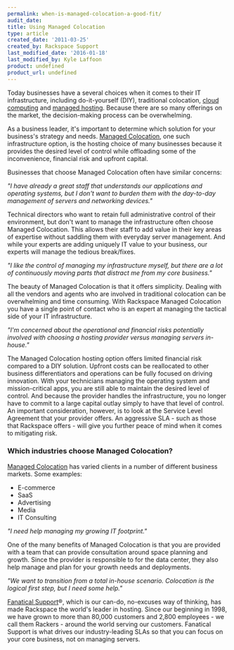 ```yaml
---
permalink: when-is-managed-colocation-a-good-fit/
audit_date:
title: Using Managed Colocation
type: article
created_date: '2011-03-25'
created_by: Rackspace Support
last_modified_date: '2016-01-18'
last_modified_by: Kyle Laffoon
product: undefined
product_url: undefined
---
```


Today businesses have a several choices when it comes to their IT
infrastructure, including do-it-yourself (DIY), traditional colocation,
[cloud computing](http://www.rackspacecloud.com/) and [managed hosting](http://www.rackspace.com/managed_hosting/index.php). Because
there are so many offerings on the market, the decision-making process
can be overwhelming.

As a business leader, it's important to determine which solution for
your business's strategy and needs. [Managed Colocation](http://www.rackspace.com/managed_hosting/managed_colocation/index.php),
one such infrastructure option, is the hosting choice of many businesses
because it provides the desired level of control while offloading some
of the inconvenience, financial risk and upfront capital.

Businesses that choose Managed Colocation often have similar concerns:

*"I have already a great staff that understands our applications and
operating systems, but I don't want to burden them with the day-to-day
management of servers and networking devices."*

Technical directors who want to retain full administrative control of
their environment, but don't want to manage the infrastructure often
choose Managed Colocation. This allows their staff to add value in their
key areas of expertise without saddling them with everyday server
management. And while your experts are adding uniquely IT value to your
business, our experts will manage the tedious break/fixes.

*"I like the control of managing my infrastructure myself, but there
are a lot of continuously moving parts that distract me from my core
business."*

The beauty of Managed Colocation is that it offers simplicity. Dealing
with all the vendors and agents who are involved in traditional
colocation can be overwhelming and time consuming. With Rackspace
Managed Colocation you have a single point of contact who is an expert
at managing the tactical side of your IT infrastructure.

*"I'm concerned about the operational and financial risks potentially
involved with choosing a hosting provider versus managing servers
in-house."*

The Managed Colocation hosting option offers limited financial risk
compared to a DIY solution. Upfront costs can be reallocated to other
business differentiators and operations can be fully focused on driving
innovation. With your technicians managing the operating system and
mission-critical apps, you are still able to maintain the desired level
of control. And because the provider handles the infrastructure, you no
longer have to commit to a large capital outlay simply to have that
level of control. An important consideration, however, is to look at the
Service Level Agreement that your provider offers. An aggressive
SLA - such as those that Rackspace offers - will give you further peace of
mind when it comes to mitigating risk.

### Which industries choose Managed Colocation?

[Managed Colocation](http://www.rackspace.com/managed_hosting/managed_colocation/index.php)
has varied clients in a number of different business markets. Some
examples:

-   E-commerce
-   SaaS
-   Advertising
-   Media
-   IT Consulting

*"I need help managing my growing IT footprint."*

One of the many benefits of Managed Colocation is that you are provided
with a team that can provide consultation around space planning and
growth. Since the provider is responsible to for the data center, they
also help manage and plan for your growth needs and deployments.

*"We want to transition from a total in-house scenario. Colocation is
the logical first step, but I need some help."*

[Fanatical Support](http://www.rackspace.com/whyrackspace/support/index.php)&reg;,
which is our can-do, no-excuses way of thinking, has made Rackspace the
world's leader in hosting. Since our beginning in 1998, we have grown to
more than 80,000 customers and 2,800 employees - we call them
Rackers - around the world serving our customers. Fanatical Support is
what drives our industry-leading SLAs so that you can focus on your core
business, not on managing servers.
